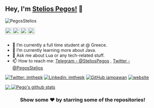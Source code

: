 ## Hey, I'm [Stelios Pegos!](https://pegos.net) 👋

<p align="left"> <img src="https://komarev.com/ghpvc/?username=PegosStelios&label=Views&color=blue&style=dark" alt="PegosStelios" /> </p>

<a href="https://twitter.com/PegosStelios">
  <img align="left" alt="Pegos's Twitter" width="22px" src="https://cdn.jsdelivr.net/npm/simple-icons@v3/icons/twitter.svg" />
</a>
<a href="https://www.linkedin.com/in/stelios-pegos/">
  <img align="left" alt="Pegos's Linkedin" width="22px" src="https://cdn.jsdelivr.net/npm/simple-icons@v3/icons/linkedin.svg" />
</a>
<a href="https://github.com/PegosStelios">
  <img align="left" alt="Pegos's Github" width="22px" src="https://cdn.jsdelivr.net/npm/simple-icons@v3/icons/github.svg" />
</a>
<a href="https://t.me/SteliosPegos">
  <img align="left" alt="Pegos's Telegram" width="22px" src="https://cdn.jsdelivr.net/npm/simple-icons@v3/icons/telegram.svg" />
</a>

<br/>
<br/>


- 🔭 I’m currently a full time student at @ Greece.
- 🌱 I’m currently learning more about Java.
- 💬 Ask me about Lua or any tech-related stuff.
- 📫 How to reach me: [Telegram - @SteliosPegos](https://t.me/SteliosPegos) , [Twitter - @PegosStelios](https://twitter.com/PegosStelios)

[![Twitter: imthepk](https://img.shields.io/twitter/follow/PegosStelios?style=social)](https://twitter.com/PegosStelios)
[![Linkedin: imthepk](https://img.shields.io/badge/-SteliosPegos-blue?style=flat-square&logo=Linkedin&logoColor=white&link=https://www.linkedin.com/in/stelios-pegos)](https://www.linkedin.com/in/stelios-pegos/)
[![GitHub iampawan](https://img.shields.io/github/followers/PegosStelios?label=follow&style=social)](https://github.com/PegosStelios)
[![website](https://img.shields.io/badge/PortfolioWebsite-pegos.net-2648ff?style=flat-square&logo=google-chrome)](https://pegos.net/) 

<a href="https://github.com/PegosStelios">
  <img align="center" src="https://github-readme-stats.vercel.app/api/top-langs/?username=PegosStelios&theme=tokyonight&hide_langs_below=1" />
</a>
<a href="https://github.com/PegosStelios">
 <img align="center" src="https://github-readme-stats.vercel.app/api?username=PegosStelios&show_icons=true&theme=tokyonight&line_height=27" alt="Pego's github stats"/>
</a>

<div align="center">

### Show some ❤️ by starring some of the repositories!

</div>
